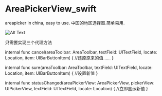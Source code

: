 # AreaPickerView_swift
areapicker in china, easy to use. 中国的地区选择器.简单易用.

![Alt Text](https://github.com/chquanquan/AreaPickerView_swift/blob/master/Simulator%20Screen%20Shot%202017年1月28日%2020.10.22.png)


只需要实现三个代理方法

internal func cancel(areaToolbar: AreaToolbar, textField: UITextField, locate: Location, item: UIBarButtonItem) {
//还原原来的值......
}

internal func sure(areaToolbar: AreaToolbar, textField: UITextField, locate: Location, item: UIBarButtonItem) {
//设置新值
}

internal func statusChanged(areaPickerView: AreaPickerView, pickerView: UIPickerView, textField: UITextField, locate: Location) {
//立即显示新值
}


